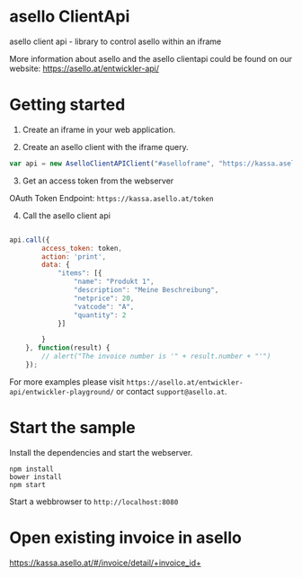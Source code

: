 # asello ClientApi
asello client api - library to control asello within an iframe

More information about asello and the asello clientapi could be found on our website: https://asello.at/entwickler-api/

# Getting started

1) Create an iframe in your web application.

2) Create an asello client with the iframe query.

```javascript
var api = new AselloClientAPIClient("#aselloframe", "https://kassa.asello.at")
```

3) Get an access token from the webserver

OAuth Token Endpoint: `https://kassa.asello.at/token`

4) Call the asello client api

```javascript

api.call({
        access_token: token,
        action: 'print',
        data: {
            "items": [{
                "name": "Produkt 1",
                "description": "Meine Beschreibung",
                "netprice": 20,
                "vatcode": "A",
                "quantity": 2
            }]

        }
    }, function(result) {
        // alert("The invoice number is '" + result.number + "'")
    });
```

For more examples please visit `https://asello.at/entwickler-api/entwickler-playground/` or contact `support@asello.at`. 

# Start the sample

Install the dependencies and start the webserver.
```
npm install
bower install
npm start
```

Start a webbrowser to `http://localhost:8080`

# Open existing invoice in asello

https://kassa.asello.at/#/invoice/detail/+invoice_id+
